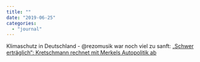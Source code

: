 ```yaml
---
title: ""
date: "2019-06-25"
categories: 
  - "journal"
---
```


Klimaschutz in Deutschland - @rezomusik war noch viel zu sanft: [„Schwer erträglich“: Kretschmann rechnet mit Merkels Autopolitik ab](https://www.faz.net/aktuell/wirtschaft/auto-verkehr/schwer-ertraeglich-kretschmann-rechnet-mit-merkels-autopolitik-ab-16253515.html)
